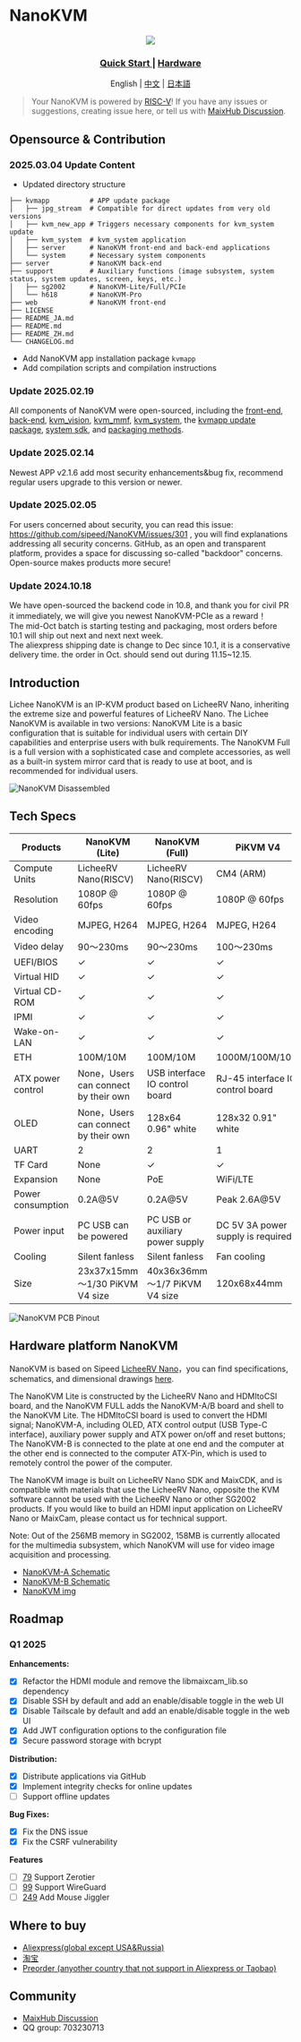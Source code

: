NanoKVM
======

<div align="center">

![](https://wiki.sipeed.com/hardware/assets/NanoKVM/introduce/NanoKVM_3.png)

<h3>
    <a href="https://wiki.sipeed.com/hardware/en/kvm/NanoKVM/introduction.html"> Quick Start </a>
    |
    <a href="https://cn.dl.sipeed.com/shareURL/KVM/nanoKVM"> Hardware </a>
</h3>

English | [中文](./README_ZH.md) | [日本語](./README_JA.md)

</div>

> Your NanoKVM is powered by [RISC-V](https://en.wikipedia.org/wiki/RISC-V)!
> If you have any issues or suggestions, creating issue here, or tell us with [MaixHub Discussion](https://maixhub.com/discussion/nanokvm).

## Opensource & Contribution 

### 2025.03.04 Update Content
+ Updated directory structure

``` shell
├── kvmapp          # APP update package
│   ├── jpg_stream  # Compatible for direct updates from very old versions
│   ├── kvm_new_app # Triggers necessary components for kvm_system update
│   ├── kvm_system  # kvm_system application
│   ├── server      # NanoKVM front-end and back-end applications
│   └── system      # Necessary system components
├── server          # NanoKVM back-end
├── support         # Auxiliary functions (image subsystem, system status, system updates, screen, keys, etc.)
│   ├── sg2002      # NanoKVM-Lite/Full/PCIe
│   └── h618        # NanoKVM-Pro
├── web             # NanoKVM front-end
├── LICENSE
├── README_JA.md
├── README.md
├── README_ZH.md
└── CHANGELOG.md
```

+ Add NanoKVM app installation package `kvmapp`
+ Add compilation scripts and compilation instructions

### Update 2025.02.19
All components of NanoKVM were open-sourced, including the [front-end](https://github.com/sipeed/NanoKVM/tree/main/web), [back-end](https://github.com/sipeed/NanoKVM/tree/main/server), [kvm_vision](https://github.com/sipeed/NanoKVM/tree/main/vision/components/kvm), [kvm_mmf](https://github.com/sipeed/NanoKVM/tree/main/vision/components/kvm_mmf), [kvm_system](https://github.com/sipeed/NanoKVM/tree/main/support), the [kvmapp update package](https://github.com/sipeed/NanoKVM-System/tree/main/kvmapp), [system sdk](https://github.com/sipeed/LicheeRV-Nano-Build/tree/NanoKVM), and [packaging methods](https://github.com/sipeed/LicheeRV-Nano-Build/blob/NanoKVM/kvm/NanoKVM_img.sh).

### Update 2025.02.14
Newest APP v2.1.6 add most security enhancements&bug fix, recommend regular users upgrade to this version or newer.

### Update 2025.02.05
For users concerned about security, you can read this issue: https://github.com/sipeed/NanoKVM/issues/301 , you will find explanations addressing all security concerns.
GitHub, as an open and transparent platform, provides a space for discussing so-called "backdoor" concerns. Open-source makes products more secure!

### Update 2024.10.18

We have open-sourced the backend code in 10.8, and thank you for civil PR it immediately, we will give you newest NanoKVM-PCIe as a reward！   
The mid-Oct batch is starting testing and packaging, most orders before 10.1 will ship out next and next next week.   
The aliexpress shipping date is change to Dec since 10.1, it is a conservative delivery time. the order in Oct. should send out during 11.15~12.15.   

## Introduction

Lichee NanoKVM is an IP-KVM product based on LicheeRV Nano, inheriting the extreme size and powerful features of LicheeRV Nano.
The Lichee NanoKVM is available in two versions:
NanoKVM Lite is a basic configuration that is suitable for individual users with certain DIY capabilities and enterprise users with bulk requirements.
The NanoKVM Full is a full version with a sophisticated case and complete accessories, as well as a built-in system mirror card that is ready to use at boot, and is recommended for individual users.

![NanoKVM Disassembled](https://wiki.sipeed.com/hardware/zh/kvm/assets/NanoKVM/1_intro/NanoKVM_1.jpg)

## Tech Specs

| Products          	| NanoKVM (Lite)                       	| NanoKVM (Full)                   	| PiKVM V4                          	|
|-------------------	|--------------------------------------	|----------------------------------	|-----------------------------------	|
| Compute Units     	| LicheeRV Nano(RISCV)                 	| LicheeRV Nano(RISCV)             	| CM4 (ARM)                         	|
| Resolution        	| 1080P @ 60fps                        	| 1080P @ 60fps                    	| 1080P @ 60fps                     	|
| Video encoding    	| MJPEG, H264                          	| MJPEG, H264                      	| MJPEG, H264                       	|
| Video delay       	| 90～230ms                            	| 90～230ms                        	| 100～230ms                        	|
| UEFI/BIOS         	| ✓                                    	| ✓                                	| ✓                                 	|
| Virtual HID       	| ✓                                    	| ✓                                	| ✓                                 	|
| Virtual CD-ROM    	| ✓                                    	| ✓                                	| ✓                                 	|
| IPMI              	| ✓                                    	| ✓                                	| ✓                                 	|
| Wake-on-LAN       	| ✓                                    	| ✓                                	| ✓                                 	|
| ETH               	| 100M/10M                             	| 100M/10M                         	| 1000M/100M/10M                    	|
| ATX power control 	| None，Users can connect by their own 	| USB interface IO control board   	| RJ-45 interface IO control board  	|
| OLED              	| None，Users can connect by their own 	| 128x64 0.96" white               	| 128x32 0.91" white                	|
| UART              	| 2                                    	| 2                                	| 1                                 	|
| TF Card           	| None                                 	| ✓                                	| ✓                                 	|
| Expansion         	| None                                 	| PoE                              	| WiFi/LTE                          	|
| Power consumption 	| 0.2A@5V                              	| 0.2A@5V                          	| Peak 2.6A@5V                      	|
| Power input       	| PC USB can be powered                	| PC USB or auxiliary power supply 	| DC 5V 3A power supply is required 	|
| Cooling           	| Silent fanless                       	| Silent fanless                   	| Fan cooling                       	|
| Size              	| 23x37x15mm   ～1/30 PiKVM V4 size    	| 40x36x36mm   ～1/7 PiKVM V4 size 	| 120x68x44mm                       	|

![NanoKVM PCB Pinout](https://wiki.sipeed.com/hardware/zh/kvm/assets/NanoKVM/1_intro/NanoKVM_2.jpg)

## Hardware platform NanoKVM

NanoKVM is based on Sipeed [LicheeRV Nano](https://wiki.sipeed.com/hardware/zh/lichee/RV_Nano/1_intro.html)，you can find specifications, schematics, and dimensional drawings [here](http://cn.dl.sipeed.com/shareURL/LICHEE/LicheeRV_Nano).

The NanoKVM Lite is constructed by the LicheeRV Nano and HDMItoCSI board, and the NanoKVM FULL adds the NanoKVM-A/B board and shell to the NanoKVM Lite. The HDMItoCSI board is used to convert the HDMI signal; NanoKVM-A, including OLED, ATX control output (USB Type-C interface), auxiliary power supply and ATX power on/off and reset buttons; The NanoKVM-B is connected to the plate at one end and the computer at the other end is connected to the computer ATX-Pin, which is used to remotely control the power of the computer.

The NanoKVM image is built on LicheeRV Nano SDK and MaixCDK, and is compatible with materials that use the LicheeRV Nano, opposite the KVM software cannot be used with the LicheeRV Nano or other SG2002 products. If you would like to build an HDMI input application on LicheeRV Nano or MaixCam, please contact us for technical support.

Note: Out of the 256MB memory in SG2002, 158MB is currently allocated for the multimedia subsystem, which NanoKVM will use for video image acquisition and processing.

+ [NanoKVM-A Schematic](https://cn.dl.sipeed.com/fileList/KVM/nanoKVM/HDK/02_Schematic/SCH_RV_Nano_KVM_A_30111.pdf)
+ [NanoKVM-B Schematic](https://cn.dl.sipeed.com/fileList/KVM/nanoKVM/HDK/02_Schematic/SCH_HDMI_MIPI_31011.pdf)
+ [NanoKVM img](https://github.com/sipeed/NanoKVM/releases/tag/NanoKVM)

## Roadmap

### Q1 2025

**Enhancements:**

- [x] Refactor the HDMI module and remove the libmaixcam_lib.so dependency
- [x] Disable SSH by default and add an enable/disable toggle in the web UI
- [x] Disable Tailscale by default and add an enable/disable toggle in the web UI
- [x] Add JWT configuration options to the configuration file
- [x] Secure password storage with bcrypt

**Distribution:**

- [x] Distribute applications via GitHub
- [x] Implement integrity checks for online updates
- [ ] Support offline updates

**Bug Fixes:**

- [x] Fix the DNS issue
- [x] Fix the CSRF vulnerability

**Features**

- [ ] [79](https://github.com/sipeed/NanoKVM/issues/79) Support Zerotier
- [ ] [99](https://github.com/sipeed/NanoKVM/issues/99) Support WireGuard
- [ ] [249](https://github.com/sipeed/NanoKVM/issues/249) Add Mouse Jiggler

## Where to buy

* [Aliexpress(global except USA&Russia)](https://www.aliexpress.com/item/1005007369816019.html)
* [淘宝](https://item.taobao.com/item.htm?id=811206560480)
* [Preorder (anyother country that not support in Aliexpress or Taobao)](https://sipeed.com/nanokvm)

## Community

* [MaixHub Discussion](https://maixhub.com/discussion/nanokvm)
* QQ group: 703230713
